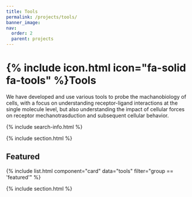 ```yaml
---
title: Tools 
permalink: /projects/tools/
banner_image: 
nav:
  order: 2
  parent: projects
---
```

# {% include icon.html icon="fa-solid fa-tools" %}Tools

We have developed and use various tools to probe the machanobiology of cells, with a focus on understanding receptor-ligand interactions at the single molecule level, but also understanding the impact of cellular forces on receptor mechanotrasduction and subsequent cellular behavior.


{% include search-info.html %}

{% include section.html %}

## Featured

{% include list.html component="card" data="tools" filter="group == 'featured'" %}

{% include section.html %}



